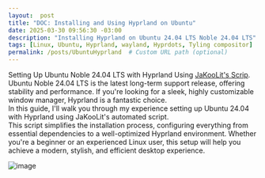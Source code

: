 ```yaml
---
layout:  post
title: "DOC: Installing and Using Hyprland on Ubuntu"
date: 2025-03-30 09:56:30 -03:00
description: "Installing Hyprland on Ubuntu 24.04 LTS Noble 24.04 LTS"
tags: [Linux, Ubuntu, Hyprland, wayland, Hyprdots, Tyling compositor]
permalink: /posts/UbuntuHyprland  # Custom URL path (optional)
---
```

Setting Up Ubuntu Noble 24.04 LTS with Hyprland Using [JaKooLit's Scrip](https://github.com/JaKooLit/Ubuntu-Hyprland).
Ubuntu Noble 24.04 LTS is the latest long-term support release, offering stability and performance. If you're looking for a sleek, highly customizable window manager, Hyprland is a fantastic choice.  
In this guide, I'll walk you through my experience setting up Ubuntu 24.04 with Hyprland using JaKooLit's automated script.  
This script simplifies the installation process, configuring everything from essential dependencies to a well-optimized Hyprland environment. Whether you're a beginner or an experienced Linux user, this setup will help you achieve a modern, stylish, and efficient desktop experience.


![image](https://github.com/user-attachments/assets/a53b8e51-6bd4-465c-85ec-5a196c059e50)
